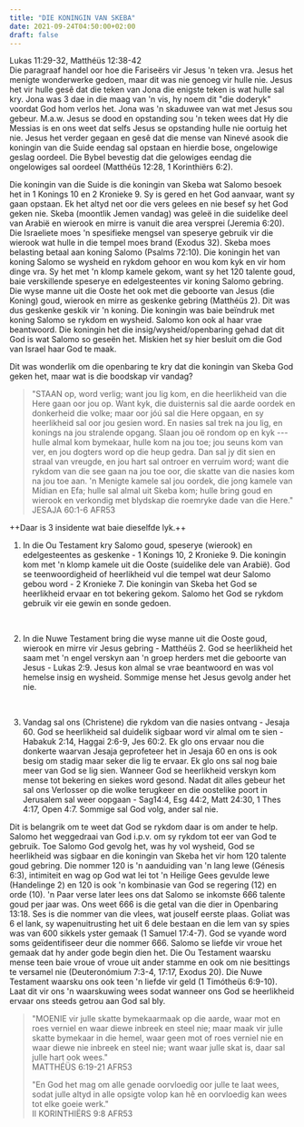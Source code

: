 ```yaml
---
title: "DIE KONINGIN VAN SKEBA"
date: 2021-09-24T04:50:00+02:00
draft: false
---
```

Lukas 11:29-32, Matthéüs 12:38-42  
Die paragraaf handel oor hoe die Fariseërs vir Jesus 'n teken vra. Jesus het menigte wonderwerke gedoen, maar dit was nie genoeg vir hulle nie. Jesus het vir hulle gesê dat die teken van Jona die enigste teken is wat hulle sal kry. Jona was 3 dae in die maag van 'n vis, hy noem dit "die doderyk" voordat God hom verlos het. Jona was 'n skaduwee van wat met Jesus sou gebeur. M.a.w. Jesus se dood en opstanding sou 'n teken wees dat Hy die Messias is en ons weet dat selfs Jesus se opstanding hulle nie oortuig het nie. Jesus het verder gegaan en gesê dat die mense van Ninevé asook die koningin van die Suide eendag sal opstaan en hierdie bose, ongelowige geslag oordeel. Die Bybel bevestig dat die gelowiges eendag die ongelowiges sal oordeel (Matthéüs 12:28, 1 Korinthiërs 6:2).

Die koningin van die Suide is die koningin van Skeba wat Salomo besoek het in 1 Konings 10 en 2 Kronieke 9. Sy is gered en het God aanvaar, want sy gaan opstaan. Ek het altyd net oor die vers gelees en nie besef sy het God geken nie. Skeba (moontlik Jemen vandag) was geleë in die suidelike deel van Arabië en wierook en mirre is vanuit die area versprei (Jeremia 6:20). Die Israeliete moes 'n spesifieke mengsel van speserye gebruik vir die wierook wat hulle in die tempel moes brand (Exodus 32). Skeba moes belasting betaal aan koning Salomo (Psalms 72:10). Die koningin het van koning Salomo se wysheid en rykdom gehoor en wou kom kyk en vir hom dinge vra. Sy het met 'n klomp kamele gekom, want sy het 120 talente goud, baie verskillende speserye en edelgesteentes vir koning Salomo gebring. Die wyse manne uit die Ooste het ook met die geboorte van Jesus (die Koning) goud, wierook en mirre as geskenke gebring (Matthéüs 2). Dit was dus geskenke geskik vir 'n koning. Die koningin was baie beïndruk met koning Salomo se rykdom en wysheid. Salomo kon ook al haar vrae beantwoord. Die koningin het die insig/wysheid/openbaring gehad dat dit God is wat Salomo so geseën het. Miskien het sy hier besluit om die God van Israel haar God te maak.

Dit was wonderlik om die openbaring te kry dat die koningin van Skeba God geken het, maar wat is die boodskap vir vandag?
> "STAAN op, word verlig; want jou lig kom, en die heerlikheid van die Here gaan oor jou op. Want kyk, die duisternis sal die aarde oordek en donkerheid die volke; maar oor jóú sal die Here opgaan, en sy heerlikheid sal oor jou gesien word. En nasies sal trek na jou lig, en konings na jou stralende opgang. Slaan jou oë rondom op en kyk --- hulle almal kom bymekaar, hulle kom na jou toe; jou seuns kom van ver, en jou dogters word op die heup gedra. Dan sal jy dit sien en straal van vreugde, en jou hart sal ontroer en verruim word; want die rykdom van die see gaan na jou toe oor, die skatte van die nasies kom na jou toe aan. 'n Menigte kamele sal jou oordek, die jong kamele van Mídian en Efa; hulle sal almal uit Skeba kom; hulle bring goud en wierook en verkondig met blydskap die roemryke dade van die Here."  
> ‭‭JESAJA‬ ‭60:1-6‬ ‭AFR53‬‬

++Daar is 3 insidente wat baie dieselfde lyk.++   
1. In die Ou Testament kry Salomo goud, speserye (wierook) en edelgesteentes as geskenke - 1 Konings 10, 2 Kronieke 9. Die koningin kom met 'n klomp kamele uit die Ooste (suidelike dele van Arabië). God se teenwoordigheid of heerlikheid vul die tempel wat deur Salomo gebou word - 2 Kronieke 7. Die koningin van Skeba het God se heerlikheid ervaar en tot bekering gekom. Salomo het God se rykdom gebruik vir eie gewin en sonde gedoen.

<br />

2. In die Nuwe Testament bring die wyse manne uit die Ooste goud, wierook en mirre vir Jesus gebring - Matthéüs 2. God se heerlikheid het saam met 'n engel verskyn aan 'n groep herders met die geboorte van Jesus - Lukas 2:9. Jesus kon almal se vrae beantwoord en was vol hemelse insig en wysheid. Sommige mense het Jesus gevolg ander het nie.

<br />

3. Vandag sal ons (Christene) die rykdom van die nasies ontvang - Jesaja 60. God se heerlikheid sal duidelik sigbaar word vir almal om te sien - Habakuk 2:14, Haggai 2:6-9, Jes 60:2. Ek glo ons ervaar nou die donkerte waarvan Jesaja geprofeteer het in Jesaja 60 en ons is ook besig om stadig maar seker die lig te ervaar. Ek glo ons sal nog baie meer van God se lig sien. Wanneer God se heerlikheid verskyn kom mense tot bekering en siekes word gesond. Nadat dit alles gebeur het sal ons Verlosser op die wolke terugkeer en die oostelike poort in Jerusalem sal weer oopgaan - Sag14:4, Esg 44:2, Matt 24:30, 1 Thes 4:17, Open 4:7. Sommige sal God volg, ander sal nie.

Dit is belangrik om te weet dat God se rykdom daar is om ander te help. Salomo het weggedraai van God i.p.v. om sy rykdom tot eer van God te gebruik. Toe Salomo God gevolg het, was hy vol wysheid, God se heerlikheid was sigbaar en die koningin van Skeba het vir hom 120 talente goud gebring. Die nommer 120 is 'n aanduiding van 'n lang lewe (Génesis 6:3), intimiteit en wag op God wat lei tot 'n Heilige Gees gevulde lewe (Handelinge 2) en 120 is ook 'n kombinasie van God se regering (12) en orde (10). 'n Paar verse later lees ons dat Salomo se inkomste 666 talente goud per jaar was. Ons weet 666 is die getal van die dier in Openbaring 13:18. Ses is die nommer van die vlees, wat jouself eerste plaas. Goliat was 6 el lank, sy wapenuitrusting het uit 6 dele bestaan en die lem van sy spies was van 600 sikkels yster gemaak (1 Samuel 17:4-7). God se vyande word soms geïdentifiseer deur die nommer 666. Salomo se liefde vir vroue het gemaak dat hy ander gode begin dien het. Die Ou Testament waarsku mense teen baie vroue of vroue uit ander stamme en ook om nie besittings te versamel nie (Deuteronómium 7:3-4, 17:17, Exodus 20). Die Nuwe Testament waarsku ons ook teen 'n liefde vir geld (1 Timótheüs 6:9-10). Laat dit vir ons 'n waarskuwing wees sodat wanneer ons God se heerlikheid ervaar ons steeds getrou aan God sal bly.
> "MOENIE vir julle skatte bymekaarmaak op die aarde, waar mot en roes verniel en waar diewe inbreek en steel nie; maar maak vir julle skatte bymekaar in die hemel, waar geen mot of roes verniel nie en waar diewe nie inbreek en steel nie; want waar julle skat is, daar sal julle hart ook wees."  
> ‭‭MATTHÉÜS‬ ‭6:19-21‬ ‭AFR53‬‬
>
> "En God het mag om alle genade oorvloedig oor julle te laat wees, sodat julle altyd in alle opsigte volop kan hê en oorvloedig kan wees tot elke goeie werk."  
> ‭‭II KORINTHIËRS‬ ‭9:8‬ ‭AFR53‬‬   
